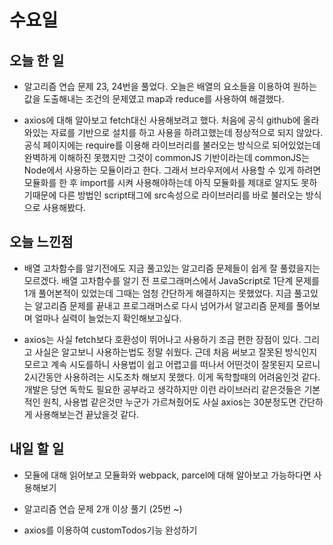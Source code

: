 # 수요일

## 오늘 한 일
- 알고리즘 연습 문제 23, 24번을 풀었다. 오늘은 배열의 요소들을 이용하여 원하는값을 도출해내는 조건의 문제였고 map과 reduce를 사용하여 해결했다.

- axios에 대해 알아보고 fetch대신 사용해보려고 했다. 처음에 공식 github에 올라와있는 자료를 기반으로 설치를 하고 사용을 하려고했는데 정상적으로 되지 않았다. 공식 페이지에는 require를 이용해 라이브러리를 불러오는 방식으로 되어있었는데 완벽하게 이해하진 못했지만 그것이 commonJS 기반이라는데 commonJS는 Node에서 사용하는 모듈이라고 한다. 그래서 브라우저에서 사용할 수 있게 하려면 모듈화를 한 후 import를 시켜 사용해야하는데 아직 모듈화를 제대로 알지도 못하기때문에 다른 방법인 script태그에 src속성으로 라이브러리를 바로 불러오는 방식으로 사용해봤다.

## 오늘 느낀점
- 배열 고차함수를 알기전에도 지금 풀고있는 알고리즘 문제들이 쉽게 잘 풀렸을지는 모르겠다. 배열 고차함수를 알기 전 프로그래머스에서 JavaScript로 1단계 문제를 1개 풀어본적이 있었는데 그때는 엄청 간단하게 해결하지는 못했었다. 지금 풀고있는 알고리즘 문제를 끝내고 프로그래머스로 다시 넘어가서 알고리즘 문제를 풀어보며 얼마나 실력이 늘었는지 확인해보고싶다.

- axios는 사실 fetch보다 호환성이 뛰어나고 사용하기 조금 편한 장점이 있다. 그리고 사실은 알고보니 사용하는법도 정말 쉬웠다. 근데 처음 써보고 잘못된 방식인지 모르고 계속 시도를하니 사용법이 쉽고 어렵고를 떠나서 어떤것이 잘못된지 모르니 2시간동안 사용하려는 시도조차 해보지 못했다. 이게 독학할때의 어려움인것 같다. 개발은 당연 독학도 필요한 공부라고 생각하지만 이런 라이브러리 같은것들은 기본적인 원칙, 사용법 같은것만 누군가 가르쳐줬어도 사실 axios는 30분정도면 간단하게 사용해보는건 끝났을것 같다.

## 내일 할 일
- 모듈에 대해 읽어보고 모듈화와 webpack, parcel에 대해 알아보고 가능하다면 사용해보기

- 알고리즘 연습 문제 2개 이상 풀기 (25번 ~)

- axios를 이용하여 customTodos기능 완성하기